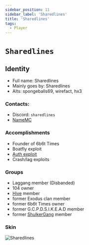 ```yaml
---
sidebar_position: 11
sidebar_label: 'Sharedlines'
title: 'Sharedlines'
tags:
  - Player
---
```


# `Sharedlines`

## Identity
* Full name: Sharedlines
* Mainly goes by: Sharedlines
* Alts: spongeballs69, wirefact, hx3

### Contacts:
* Discord: `sharedlines`
* [NameMC](https://namemc.com/profile/Sharedlines.1)

### Accomplishments
* Founder of 6b6t Times
* Boatfly exploit
* [Auth exploit](https://www.youtube.com/watch?v=rZHIQOuM0tM)
* Crash/lag exploits

### Groups
* Laggang member (Disbanded)
* 104 owner
* [Hive](../Groups/hive) member
* former Exodus clan member
* former 6b6t Times owner
* former G.C.P.D.S.I.K.E.A.D member
* former [ShulkerGang](../Groups/shulkergang) member

### Skin
![Sharedlines](https://s.namemc.com/3d/skin/body.png?id=4c4d64932237fcf2&model=classic&width=80&height=160)
